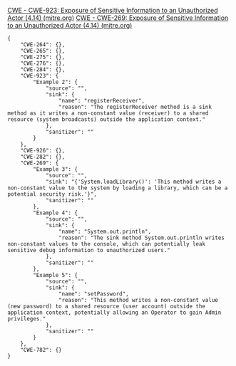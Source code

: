 [CWE - CWE-923: Exposure of Sensitive Information to an Unauthorized Actor (4.14) (mitre.org)](https://cwe.mitre.org/data/definitions/923.html)
[CWE - CWE-269: Exposure of Sensitive Information to an Unauthorized Actor (4.14) (mitre.org)](https://cwe.mitre.org/data/definitions/269.html)
```
{  
    "CWE-264": {},  
    "CWE-265": {},  
    "CWE-275": {},  
    "CWE-276": {},  
    "CWE-284": {},  
    "CWE-923": {  
        "Example 2": {  
            "source": "",  
            "sink": {  
                "name": "registerReceiver",  
                "reason": "The registerReceiver method is a sink method as it writes a non-constant value (receiver) to a shared resource (system broadcasts) outside the application context."  
            },  
            "sanitizer": ""  
        }  
    },  
    "CWE-926": {},  
    "CWE-282": {},  
    "CWE-269": {  
        "Example 3": {  
            "source": "",  
            "sink": "{'System.loadLibrary()': 'This method writes a non-constant value to the system by loading a library, which can be a potential security risk.'}",  
            "sanitizer": ""  
        },  
        "Example 4": {  
            "source": "",  
            "sink": {  
                "name": "System.out.println",  
                "reason": "The sink method System.out.println writes non-constant values to the console, which can potentially leak sensitive debug information to unauthorized users."  
            },  
            "sanitizer": ""  
        },  
        "Example 5": {  
            "source": "",  
            "sink": {  
                "name": "setPassword",  
                "reason": "This method writes a non-constant value (new password) to a shared resource (user account) outside the application context, potentially allowing an Operator to gain Admin privileges."  
            },  
            "sanitizer": ""  
        }  
    },  
    "CWE-782": {}  
}
```